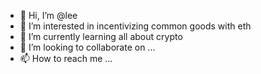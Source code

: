 - 👋 Hi, I’m @lee
- 👀 I’m interested in incentivizing common goods with eth
- 🌱 I’m currently learning all about crypto
- 💞️ I’m looking to collaborate on ...
- 📫 How to reach me ...

<!---
leethereum/leethereum is a ✨ special ✨ repository because its `README.md` (this file) appears on your GitHub profile.
You can click the Preview link to take a look at your changes.
--->

